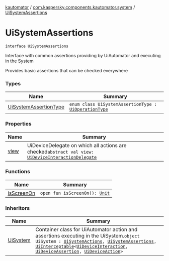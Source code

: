 [kautomator](../../index.md) / [com.kaspersky.components.kautomator.system](../index.md) / [UiSystemAssertions](./index.md)

# UiSystemAssertions

`interface UiSystemAssertions`

Interface with common assertions providing by UiAutomator and executing in the System

Provides basic assertions that can be checked everywhere

### Types

| Name | Summary |
|---|---|
| [UiSystemAssertionType](-ui-system-assertion-type/index.md) | `enum class UiSystemAssertionType : `[`UiOperationType`](../../com.kaspersky.components.kautomator.intercept.operation/-ui-operation-type/index.md) |

### Properties

| Name | Summary |
|---|---|
| [view](view.md) | UiDeviceDelegate on which all actions are checked`abstract val view: `[`UiDeviceInteractionDelegate`](../../com.kaspersky.components.kautomator.intercept.delegate/-ui-device-interaction-delegate/index.md) |

### Functions

| Name | Summary |
|---|---|
| [isScreenOn](is-screen-on.md) | `open fun isScreenOn(): `[`Unit`](https://kotlinlang.org/api/latest/jvm/stdlib/kotlin/-unit/index.html) |

### Inheritors

| Name | Summary |
|---|---|
| [UiSystem](../-ui-system/index.md) | Container class for UiAutomator action and assertions executing in the UiSystem.`object UiSystem : `[`UiSystemActions`](../-ui-system-actions/index.md)`, `[`UiSystemAssertions`](./index.md)`, `[`UiInterceptable`](../../com.kaspersky.components.kautomator.intercept.base/-ui-interceptable/index.md)`<`[`UiDeviceInteraction`](../../com.kaspersky.components.kautomator.intercept.interaction/-ui-device-interaction/index.md)`, `[`UiDeviceAssertion`](../../com.kaspersky.components.kautomator.intercept.operation/-ui-device-assertion.md)`, `[`UiDeviceAction`](../../com.kaspersky.components.kautomator.intercept.operation/-ui-device-action.md)`>` |
